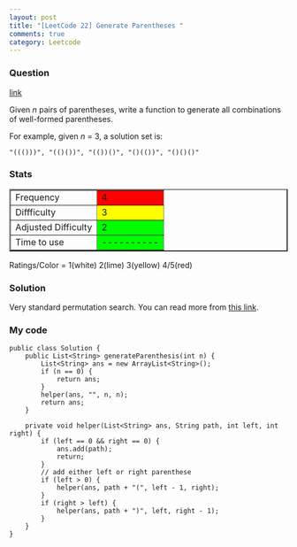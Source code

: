 ```yaml
---
layout: post
title: "[LeetCode 22] Generate Parentheses "
comments: true
category: Leetcode
---
```


### Question

[link](https://oj.leetcode.com/problems/generate-parentheses/)

<div class="question-content">
            <p></p><p>
Given <i>n</i> pairs of parentheses, write a function to generate all combinations of well-formed parentheses.
</p>

<p>
For example, given <i>n</i> = 3, a solution set is:
</p>
<p>
<code>"((()))", "(()())", "(())()", "()(())", "()()()"</code>
</p><p></p>
</div>

### Stats

<table border="2">
	<tr>
		<td>Frequency</td>
		<td bgcolor="red">4</td>
	</tr>
	<tr>
		<td>Diffficulty</td>
		<td bgcolor="yellow">3</td>
	</tr>
	<tr>
		<td>Adjusted Difficulty</td>
		<td bgcolor="lime">2</td>
	</tr>
	<tr>
		<td>Time to use</td>
		<td bgcolor="lime">----------</td>
	</tr>
</table>

Ratings/Color = 1(white) 2(lime) 3(yellow) 4/5(red)

### Solution

Very standard permutation search. You can read more from [this link](http://www.geeksforgeeks.org/print-all-combinations-of-balanced-parentheses/).

### My code

    public class Solution {
        public List<String> generateParenthesis(int n) {
            List<String> ans = new ArrayList<String>();
            if (n == 0) {
                return ans;
            }
            helper(ans, "", n, n);
            return ans;
        }

        private void helper(List<String> ans, String path, int left, int right) {
            if (left == 0 && right == 0) {
                ans.add(path);
                return;
            }
            // add either left or right parenthese
            if (left > 0) {
                helper(ans, path + "(", left - 1, right);
            }
            if (right > left) {
                helper(ans, path + ")", left, right - 1);
            }
        }
    }
